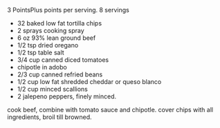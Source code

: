3 PointsPlus points per serving.  8 servings

* 32 baked low fat tortilla chips
* 2 sprays cooking spray
* 6 oz 93% lean ground beef
* 1/2 tsp dried oregano
* 1/2 tsp table salt
* 3/4 cup canned diced tomatoes
* chipotle in adobo
* 2/3 cup canned refried beans
* 1/2 cup low fat shredded cheddar or queso blanco
* 1/2 cup minced scallions
* 2 jalepeno peppers, finely minced.

cook beef, combine with tomato sauce and chipotle.  cover chips with all ingredients, broil till browned. 